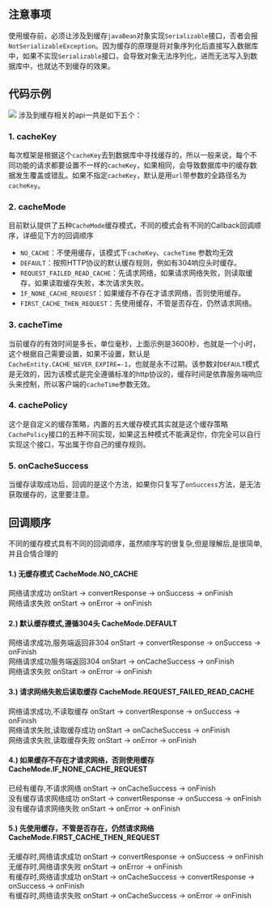## 注意事项
使用缓存前，必须让涉及到缓存`javaBean`对象实现`Serializable`接口，否者会报`NotSerializableException`。因为缓存的原理是将对象序列化后直接写入数据库中，如果不实现`Serializable`接口，会导致对象无法序列化，进而无法写入到数据库中，也就达不到缓存的效果。

## 代码示例
![](http://7xss53.com1.z0.glb.clouddn.com/markdown/9ze5r.jpg)
涉及到缓存相关的api一共是如下五个：

### 1. cacheKey
每次框架是根据这个`cacheKey`去到数据库中寻找缓存的，所以一般来说，每个不同功能的请求都要设置不一样的`cacheKey`，如果相同，会导致数据库中的缓存数据发生覆盖或错乱。如果不指定`cacheKey`，默认是用`url`带参数的全路径名为`cacheKey`。

### 2. cacheMode
目前默认提供了五种`CacheMode`缓存模式，不同的模式会有不同的Callback回调顺序，详细见下方的回调顺序
-  `NO_CACHE`：不使用缓存，该模式下`cacheKey`、`cacheTime` 参数均无效
- `DEFAULT`：按照HTTP协议的默认缓存规则，例如有304响应头时缓存。
- `REQUEST_FAILED_READ_CACHE`：先请求网络，如果请求网络失败，则读取缓存，如果读取缓存失败，本次请求失败。
- `IF_NONE_CACHE_REQUEST`：如果缓存不存在才请求网络，否则使用缓存。
- `FIRST_CACHE_THEN_REQUEST`：先使用缓存，不管是否存在，仍然请求网络。

### 3. cacheTime
当前缓存的有效时间是多长，单位毫秒，上面示例是3600秒，也就是一个小时，这个根据自己需要设置，如果不设置，默认是`CacheEntity.CACHE_NEVER_EXPIRE=-1`，也就是永不过期。该参数对`DEFAULT`模式是无效的，因为该模式是完全遵循标准的http协议的，缓存时间是依靠服务端响应头来控制，所以客户端的`cacheTime`参数无效。

### 4. cachePolicy
这个是自定义的缓存策略，内置的五大缓存模式其实就是这个缓存策略`CachePolicy`接口的五种不同实现，如果这五种模式不能满足你，你完全可以自行实现这个接口，写出属于你自己的缓存规则。

### 5. onCacheSuccess
当缓存读取成功后，回调的是这个方法，如果你只复写了`onSuccess`方法，是无法获取缓存的，这里要注意。

## 回调顺序
不同的缓存模式具有不同的回调顺序，虽然顺序写的很复杂,但是理解后,是很简单,并且合情合理的
#### 1.) 无缓存模式 CacheMode.NO_CACHE
网络请求成功 onStart -> convertResponse -> onSuccess -> onFinish  
网络请求失败 onStart -> onError -> onFinish  

#### 2.) 默认缓存模式,遵循304头 CacheMode.DEFAULT
网络请求成功,服务端返回非304 onStart -> convertResponse -> onSuccess -> onFinish  
网络请求成功服务端返回304 onStart -> onCacheSuccess -> onFinish  
网络请求失败 onStart -> onError -> onFinish  

#### 3.) 请求网络失败后读取缓存 CacheMode.REQUEST_FAILED_READ_CACHE
网络请求成功,不读取缓存 onStart -> convertResponse -> onSuccess -> onFinish  
网络请求失败,读取缓存成功 onStart -> onCacheSuccess -> onFinish  
网络请求失败,读取缓存失败 onStart -> onError -> onFinish  

#### 4.) 如果缓存不存在才请求网络，否则使用缓存 CacheMode.IF_NONE_CACHE_REQUEST
已经有缓存,不请求网络 onStart -> onCacheSuccess -> onFinish  
没有缓存请求网络成功 onStart -> convertResponse -> onSuccess -> onFinish  
没有缓存请求网络失败 onStart -> onError -> onFinish  

#### 5.) 先使用缓存，不管是否存在，仍然请求网络 CacheMode.FIRST_CACHE_THEN_REQUEST
无缓存时,网络请求成功 onStart -> convertResponse -> onSuccess -> onFinish  
无缓存时,网络请求失败 onStart -> onError -> onFinish  
有缓存时,网络请求成功 onStart -> onCacheSuccess -> convertResponse -> onSuccess -> onFinish  
有缓存时,网络请求失败 onStart -> onCacheSuccess -> onError -> onFinish  